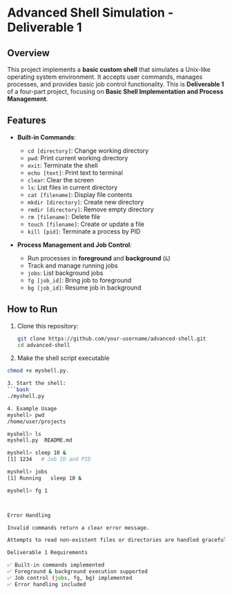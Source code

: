 # Advanced Shell Simulation - Deliverable 1

## Overview
This project implements a **basic custom shell** that simulates a Unix-like operating system environment. It accepts user commands, manages processes, and provides basic job control functionality. This is **Deliverable 1** of a four-part project, focusing on **Basic Shell Implementation and Process Management**.

## Features
- **Built-in Commands**:
  - `cd [directory]`: Change working directory
  - `pwd`: Print current working directory
  - `exit`: Terminate the shell
  - `echo [text]`: Print text to terminal
  - `clear`: Clear the screen
  - `ls`: List files in current directory
  - `cat [filename]`: Display file contents
  - `mkdir [directory]`: Create new directory
  - `rmdir [directory]`: Remove empty directory
  - `rm [filename]`: Delete file
  - `touch [filename]`: Create or update a file
  - `kill [pid]`: Terminate a process by PID

- **Process Management and Job Control**:
  - Run processes in **foreground** and **background** (`&`)
  - Track and manage running jobs
  - `jobs`: List background jobs
  - `fg [job_id]`: Bring job to foreground
  - `bg [job_id]`: Resume job in background

## How to Run
1. Clone this repository:
   ```bash
   git clone https://github.com/your-username/advanced-shell.git
   cd advanced-shell
2. Make the shell script executable
  ```bash
 chmod +x myshell.py.

3. Start the shell:
```bash
./myshell.py

4. Example Usage
myshell> pwd
/home/user/projects

myshell> ls
myshell.py  README.md

myshell> sleep 10 &
[1] 1234   # Job ID and PID

myshell> jobs
[1] Running   sleep 10 &

myshell> fg 1



Error Handling

Invalid commands return a clear error message.

Attempts to read non-existent files or directories are handled gracefully.

Deliverable 1 Requirements

✅ Built-in commands implemented
✅ Foreground & background execution supported
✅ Job control (jobs, fg, bg) implemented
✅ Error handling included
